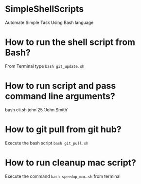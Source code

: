 # SimpleShellScripts
Automate Simple Task Using Bash language


# How to run the shell script from Bash?
From Terminal type `bash git_update.sh`

# How to run script and pass command line arguments?
bash cli.sh john 25 'John Smith'

# How to git pull from git hub?
Execute the bash script `bash git_pull.sh`

# How to run cleanup mac script?
Execute the command `bash speedup_mac.sh` from terminal



